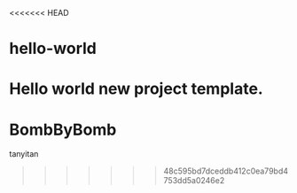 <<<<<<< HEAD
# hello-world
Hello world new project template.
=======
# BombByBomb
tanyitan
>>>>>>> 48c595bd7dceddb412c0ea79bd4753dd5a0246e2
